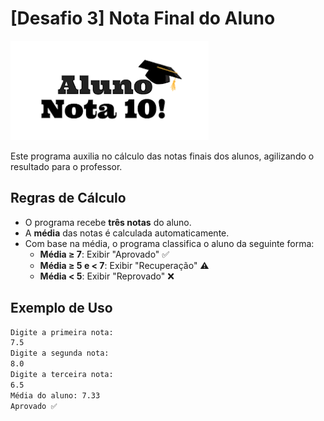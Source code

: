 # [Desafio 3] Nota Final do Aluno

![img.png](img.png)

Este programa auxilia no cálculo das notas finais dos alunos, agilizando o resultado para o professor.

## Regras de Cálculo
- O programa recebe **três notas** do aluno.
- A **média** das notas é calculada automaticamente.
- Com base na média, o programa classifica o aluno da seguinte forma:
    - **Média ≥ 7**: Exibir "Aprovado" ✅
    - **Média ≥ 5 e < 7**: Exibir "Recuperação" ⚠️
    - **Média < 5**: Exibir "Reprovado" ❌

## Exemplo de Uso
```sh
Digite a primeira nota:
7.5
Digite a segunda nota:
8.0
Digite a terceira nota:
6.5
Média do aluno: 7.33
Aprovado ✅
```




